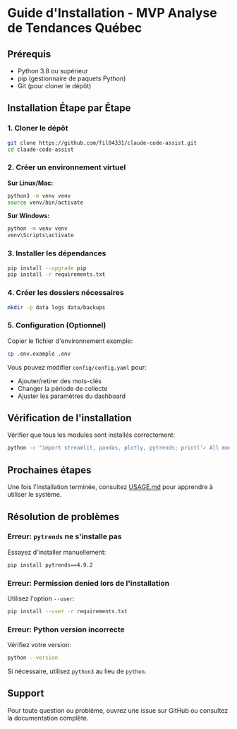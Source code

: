 # Guide d'Installation - MVP Analyse de Tendances Québec

## Prérequis

- Python 3.8 ou supérieur
- pip (gestionnaire de paquets Python)
- Git (pour cloner le dépôt)

## Installation Étape par Étape

### 1. Cloner le dépôt

```bash
git clone https://github.com/fil04331/claude-code-assist.git
cd claude-code-assist
```

### 2. Créer un environnement virtuel

**Sur Linux/Mac:**
```bash
python3 -m venv venv
source venv/bin/activate
```

**Sur Windows:**
```bash
python -m venv venv
venv\Scripts\activate
```

### 3. Installer les dépendances

```bash
pip install --upgrade pip
pip install -r requirements.txt
```

### 4. Créer les dossiers nécessaires

```bash
mkdir -p data logs data/backups
```

### 5. Configuration (Optionnel)

Copier le fichier d'environnement exemple:
```bash
cp .env.example .env
```

Vous pouvez modifier `config/config.yaml` pour:
- Ajouter/retirer des mots-clés
- Changer la période de collecte
- Ajuster les paramètres du dashboard

## Vérification de l'installation

Vérifier que tous les modules sont installés correctement:

```bash
python -c "import streamlit, pandas, plotly, pytrends; print('✓ All modules installed successfully!')"
```

## Prochaines étapes

Une fois l'installation terminée, consultez [USAGE.md](USAGE.md) pour apprendre à utiliser le système.

## Résolution de problèmes

### Erreur: `pytrends` ne s'installe pas

Essayez d'installer manuellement:
```bash
pip install pytrends==4.9.2
```

### Erreur: Permission denied lors de l'installation

Utilisez l'option `--user`:
```bash
pip install --user -r requirements.txt
```

### Erreur: Python version incorrecte

Vérifiez votre version:
```bash
python --version
```

Si nécessaire, utilisez `python3` au lieu de `python`.

## Support

Pour toute question ou problème, ouvrez une issue sur GitHub ou consultez la documentation complète.
